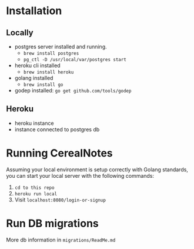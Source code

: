 # Installation
## Locally
* postgres server installed and running. 
	* `brew install postgres`
	* `pg_ctl -D /usr/local/var/postgres start`
* heroku cli installed
	* `brew install heroku`
* golang installed
	* `brew install go`
* godep installed: `go get github.com/tools/godep`

## Heroku
* heroku instance
* instance connected to postgres db

# Running CerealNotes

Assuming your local environment is setup correctly with Golang standards, you can start your local server with the following commands:

1. `cd to this repo`
2. `heroku run local`
3. Visit `localhost:8080/login-or-signup`

# Run DB migrations
More db information in `migrations/ReadMe.md`
